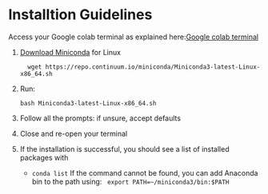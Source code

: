 # Installtion Guidelines

Access your Google colab terminal as explained here:[Google colab terminal](https://youtu.be/pvUU3eVPU5U)

 1. [Download Miniconda](https://www.anaconda.com/download/) for Linux
    ```
      wget https://repo.continuum.io/miniconda/Miniconda3-latest-Linux-x86_64.sh
    ```
    
2. Run:
   ```
   bash Miniconda3-latest-Linux-x86_64.sh
   ```
   
4. Follow all the prompts: if unsure, accept defaults
5. Close and re-open your terminal
6. If the installation is successful, you should see a list of installed packages with
    - `conda list`
If the command cannot be found, you can add Anaconda bin to the path using:
    ` export PATH=~/miniconda3/bin:$PATH`
